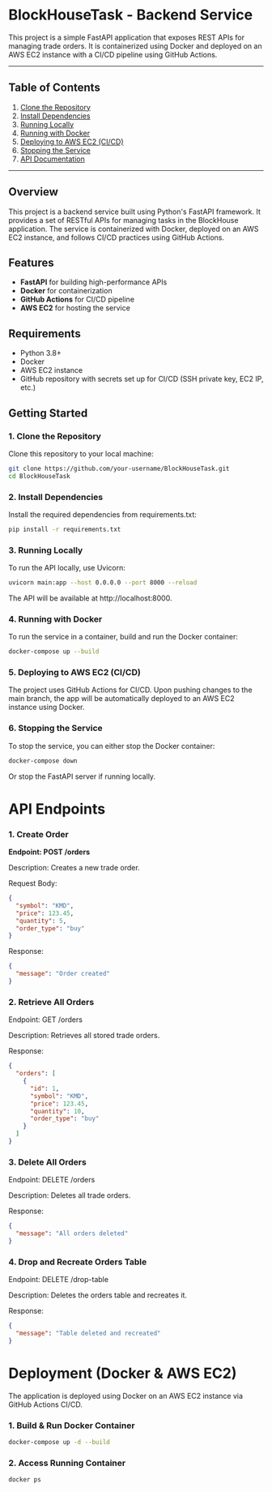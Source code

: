 # BlockHouseTask - Backend Service

This project is a simple FastAPI application that exposes REST APIs for managing trade orders. It is containerized using Docker and deployed on an AWS EC2 instance with a CI/CD pipeline using GitHub Actions.

---

## Table of Contents
1. [Clone the Repository](#1-clone-the-repository)
2. [Install Dependencies](#2-install-dependencies)
3. [Running Locally](#3-running-locally)
4. [Running with Docker](#4-running-with-docker)
5. [Deploying to AWS EC2 (CI/CD)](#5-deploying-to-aws-ec2-cicd)
6. [Stopping the Service](#6-stopping-the-service)
7. [API Documentation](#api-endpoints)

---
## Overview

This project is a backend service built using Python's FastAPI framework. It provides a set of RESTful APIs for managing tasks in the BlockHouse application. The service is containerized with Docker, deployed on an AWS EC2 instance, and follows CI/CD practices using GitHub Actions.

## Features

- **FastAPI** for building high-performance APIs
- **Docker** for containerization
- **GitHub Actions** for CI/CD pipeline
- **AWS EC2** for hosting the service

## Requirements

- Python 3.8+
- Docker
- AWS EC2 instance
- GitHub repository with secrets set up for CI/CD (SSH private key, EC2 IP, etc.)

## Getting Started

### 1. Clone the Repository

Clone this repository to your local machine:

```bash
git clone https://github.com/your-username/BlockHouseTask.git
cd BlockHouseTask
```

### 2. Install Dependencies

Install the required dependencies from requirements.txt:

```bash
pip install -r requirements.txt
```

### 3. Running Locally
To run the API locally, use Uvicorn:

```bash
uvicorn main:app --host 0.0.0.0 --port 8000 --reload
```

The API will be available at http://localhost:8000.

### 4. Running with Docker
To run the service in a container, build and run the Docker container:

```bash
docker-compose up --build
```

### 5. Deploying to AWS EC2 (CI/CD)
The project uses GitHub Actions for CI/CD. Upon pushing changes to the main branch, the app will be automatically deployed to an AWS EC2 instance using Docker.

### 6. Stopping the Service
To stop the service, you can either stop the Docker container:

``` bash
docker-compose down
```
Or stop the FastAPI server if running locally.

# API Endpoints

### 1. Create Order

**Endpoint: POST /orders**

Description: Creates a new trade order.

Request Body:
```json
{
  "symbol": "KMD",
  "price": 123.45,
  "quantity": 5,
  "order_type": "buy"
}
```
Response:
```json
{
  "message": "Order created"
}
```
### 2. Retrieve All Orders

Endpoint: GET /orders

Description: Retrieves all stored trade orders.

Response:

```json
{
  "orders": [
    {
      "id": 1,
      "symbol": "KMD",
      "price": 123.45,
      "quantity": 10,
      "order_type": "buy"
    }
  ]
}
```
### 3. Delete All Orders

Endpoint: DELETE /orders

Description: Deletes all trade orders.

Response:

```json
{
  "message": "All orders deleted"
}
```

### 4. Drop and Recreate Orders Table

Endpoint: DELETE /drop-table

Description: Deletes the orders table and recreates it.

Response:
```json
{
  "message": "Table deleted and recreated"
}
```

# Deployment (Docker & AWS EC2)

The application is deployed using Docker on an AWS EC2 instance via GitHub Actions CI/CD.

### 1. Build & Run Docker Container

```bash
docker-compose up -d --build
```

### 2. Access Running Container
```bash
docker ps
```
